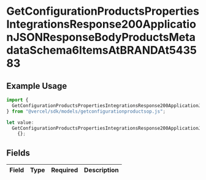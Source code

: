 # GetConfigurationProductsPropertiesIntegrationsResponse200ApplicationJSONResponseBodyProductsMetadataSchema6ItemsAtBRANDAt543583

## Example Usage

```typescript
import {
  GetConfigurationProductsPropertiesIntegrationsResponse200ApplicationJSONResponseBodyProductsMetadataSchema6ItemsAtBRANDAt543583,
} from "@vercel/sdk/models/getconfigurationproductsop.js";

let value:
  GetConfigurationProductsPropertiesIntegrationsResponse200ApplicationJSONResponseBodyProductsMetadataSchema6ItemsAtBRANDAt543583 =
    {};
```

## Fields

| Field       | Type        | Required    | Description |
| ----------- | ----------- | ----------- | ----------- |
